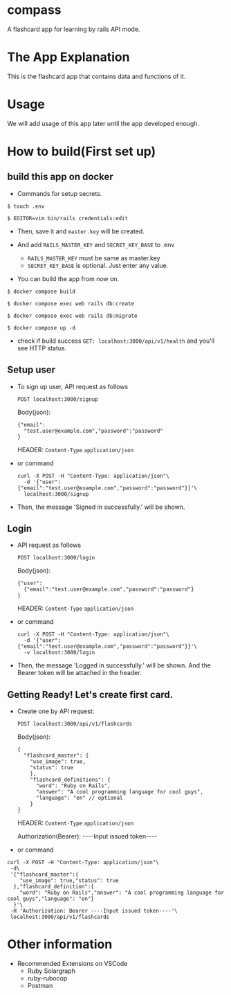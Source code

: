 # compass

A flashcard app for learning by rails API mode.

# The App Explanation

This is the flashcard app that contains data and functions of it.

# Usage

We will add usage of this app later until the app developed enough.

# How to build(First set up)

## build this app on docker

- Commands for setup secrets.

```
$ touch .env

$ EDITOR=vim bin/rails credentials:edit
```

- Then, save it and `master.key` will be created.
- And add `RAILS_MASTER_KEY` and `SECRET_KEY_BASE` to .env

  - `RAILS_MASTER_KEY` must be same as master.key
  - `SECRET_KEY_BASE` is optional. Just enter any value.

- You can build the app from now on.

```
$ docker compose build

$ docker compose exec web rails db:create

$ docker compose exec web rails db:migrate

$ docker compose up -d
```

- check if build success
  `GET: localhost:3000/api/v1/health` and you'll see HTTP status.

## Setup user

- To sign up user, API request as follows

  `POST localhost:3000/signup`

  Body(json):
  ```
  {"email":
    "test.user@example.com","password":"password"
  }
  ```

  HEADER: `Content-Type` `application/json`

- or command

  ```
  curl -X POST -H "Content-Type: application/json"\
    -d '{"user":{"email":"test.user@example.com","password":"password"}}'\
    localhost:3000/signup
  ```

- Then, the message 'Signed in successfully.' will be shown.

## Login

- API request as follows

  `POST localhost:3000/login`

  Body(json):
  ```
  {"user":
    {"email":"test.user@example.com","password":"password"}
  }
  ```

  HEADER: `Content-Type` `application/json`

- or command

  ```
  curl -X POST -H "Content-Type: application/json"\
    -d '{"user":{"email":"test.user@example.com","password":"password"}}'\
    -v localhost:3000/login
  ```

- Then, the message 'Logged in successfully.' will be shown. And the Bearer token will be attached in the header.

## Getting Ready! Let's create first card.

- Create one by API request:

  `POST localhost:3000/api/v1/flashcards`

  Body(json):
  ```
  {
    "flashcard_master": {
      "use_image": true,
      "status": true
      },
      "flashcard_definitions": {
        "word": "Ruby on Rails",
        "answer": "A cool programming language for cool guys",
        "language": "en" // optional
      }
  }
  ```

  HEADER: `Content-Type` `application/json`
  
  Authorization(Bearer): ----Input issued token----

- or command

```
curl -X POST -H "Content-Type: application/json"\
 -d\
 '{"flashcard_master":{
    "use_image": true,"status": true
  },"flashcard_definition":{
    "word": "Ruby on Rails","answer": "A cool programming language for cool guys","language": "en"}
  }'\
 -H 'Authorization: Bearer ----Input issued token----'\
 localhost:3000/api/v1/flashcards
```

# Other information

- Recommended Extensions on VSCode
  - Ruby Solargraph
  - ruby-rubocop
  - Postman
